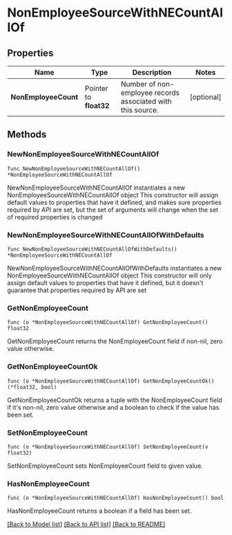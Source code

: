 # NonEmployeeSourceWithNECountAllOf

## Properties

Name | Type | Description | Notes
------------ | ------------- | ------------- | -------------
**NonEmployeeCount** | Pointer to **float32** | Number of non-employee records associated with this source. | [optional] 

## Methods

### NewNonEmployeeSourceWithNECountAllOf

`func NewNonEmployeeSourceWithNECountAllOf() *NonEmployeeSourceWithNECountAllOf`

NewNonEmployeeSourceWithNECountAllOf instantiates a new NonEmployeeSourceWithNECountAllOf object
This constructor will assign default values to properties that have it defined,
and makes sure properties required by API are set, but the set of arguments
will change when the set of required properties is changed

### NewNonEmployeeSourceWithNECountAllOfWithDefaults

`func NewNonEmployeeSourceWithNECountAllOfWithDefaults() *NonEmployeeSourceWithNECountAllOf`

NewNonEmployeeSourceWithNECountAllOfWithDefaults instantiates a new NonEmployeeSourceWithNECountAllOf object
This constructor will only assign default values to properties that have it defined,
but it doesn't guarantee that properties required by API are set

### GetNonEmployeeCount

`func (o *NonEmployeeSourceWithNECountAllOf) GetNonEmployeeCount() float32`

GetNonEmployeeCount returns the NonEmployeeCount field if non-nil, zero value otherwise.

### GetNonEmployeeCountOk

`func (o *NonEmployeeSourceWithNECountAllOf) GetNonEmployeeCountOk() (*float32, bool)`

GetNonEmployeeCountOk returns a tuple with the NonEmployeeCount field if it's non-nil, zero value otherwise
and a boolean to check if the value has been set.

### SetNonEmployeeCount

`func (o *NonEmployeeSourceWithNECountAllOf) SetNonEmployeeCount(v float32)`

SetNonEmployeeCount sets NonEmployeeCount field to given value.

### HasNonEmployeeCount

`func (o *NonEmployeeSourceWithNECountAllOf) HasNonEmployeeCount() bool`

HasNonEmployeeCount returns a boolean if a field has been set.


[[Back to Model list]](../README.md#documentation-for-models) [[Back to API list]](../README.md#documentation-for-api-endpoints) [[Back to README]](../README.md)


